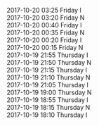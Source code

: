 2017-10-20 03:25 Friday  I  
2017-10-20 03:20 Friday  N  
2017-10-20 00:40 Friday  I  
2017-10-20 00:35 Friday  N  
2017-10-20 00:20 Friday  I  
2017-10-20 00:15 Friday  N  
2017-10-19 21:55 Thursday  I  
2017-10-19 21:50 Thursday  N  
2017-10-19 21:15 Thursday  I  
2017-10-19 21:10 Thursday  N  
2017-10-19 21:05 Thursday  I  
2017-10-19 19:00 Thursday  N  
2017-10-19 18:55 Thursday  I  
2017-10-19 18:15 Thursday  N  
2017-10-19 18:10 Thursday  I  
